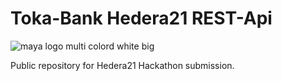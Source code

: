 # Toka-Bank Hedera21 REST-Api


![maya logo multi colord white big](https://user-images.githubusercontent.com/41586691/110722312-04e97c00-81e0-11eb-8963-b2fed030e6a1.png)

Public repository for Hedera21 Hackathon submission.

